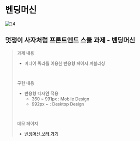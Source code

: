 # 벤딩머신
![24](https://user-images.githubusercontent.com/105365737/191926220-70534b36-e4fd-406f-aa9b-b164f0b5638b.gif)
## 멋쟁이 사자처럼 프론트엔드 스쿨 과제 - <b>벤딩머신</b><br>
> 과제 내용
> * 미디어 쿼리를 이용한 반응형 페이지 퍼블리싱
> 
> <br>
>
> 구현 내용
> * 반응형 디자인 적용
>   - 360 ~ 991px : Mobile Design
>   - 992px ~ : Desktop Design
>
> <br>
> 
> 데모 페이지
> * <a href="https://sypear.github.io/vending-machine/">벤딩머신 보러 가기</a><br>
